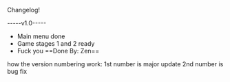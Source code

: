 Changelog! 


-----v1.0-----
- Main menu done
- Game stages 1 and 2 ready
- Fuck you
==Done By: Zen==


how the version numbering work: 
1st number is major update
2nd number is bug fix
